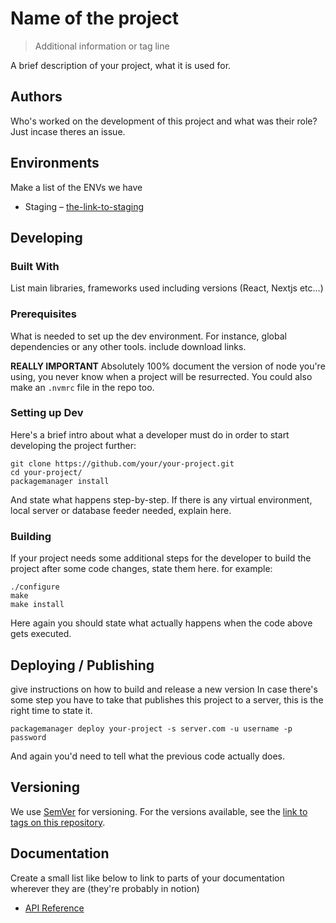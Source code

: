 # Name of the project

> Additional information or tag line

A brief description of your project, what it is used for.

## Authors

Who's worked on the development of this project and what was their role? Just incase theres an issue.

## Environments

Make a list of the ENVs we have

- Staging – [the-link-to-staging](my-staging-server)

## Developing

### Built With

List main libraries, frameworks used including versions (React, Nextjs etc...)

### Prerequisites

What is needed to set up the dev environment. For instance, global dependencies or any other tools. include download links.

**REALLY IMPORTANT** Absolutely 100% document the version of node you're using, you never know when a project will be resurrected. You could also make an `.nvmrc` file in the repo too.

### Setting up Dev

Here's a brief intro about what a developer must do in order to start developing
the project further:

```shell
git clone https://github.com/your/your-project.git
cd your-project/
packagemanager install
```

And state what happens step-by-step. If there is any virtual environment, local server or database feeder needed, explain here.

### Building

If your project needs some additional steps for the developer to build the
project after some code changes, state them here. for example:

```shell
./configure
make
make install
```

Here again you should state what actually happens when the code above gets
executed.

## Deploying / Publishing

give instructions on how to build and release a new version
In case there's some step you have to take that publishes this project to a
server, this is the right time to state it.

```shell
packagemanager deploy your-project -s server.com -u username -p password
```

And again you'd need to tell what the previous code actually does.

## Versioning

We use [SemVer](http://semver.org/) for versioning. For the versions available, see the [link to tags on this repository](/tags).

## Documentation

Create a small list like below to link to parts of your documentation wherever they are (they're probably in notion)

- [API Reference](my-link-example)
